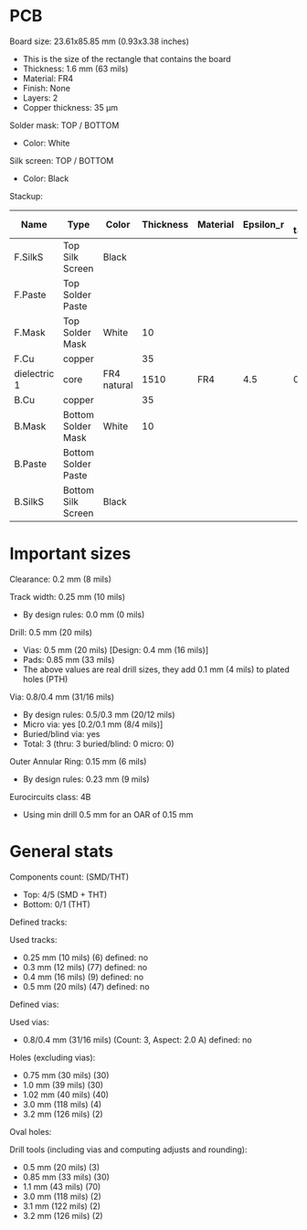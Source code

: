 # PCB

Board size: 23.61x85.85 mm (0.93x3.38 inches)

- This is the size of the rectangle that contains the board
- Thickness: 1.6 mm (63 mils)
- Material: FR4
- Finish: None
- Layers: 2
- Copper thickness: 35 µm

Solder mask: TOP / BOTTOM

- Color: White

Silk screen: TOP / BOTTOM

- Color: Black


Stackup:

| Name                 | Type                 | Color            | Thickness | Material        | Epsilon_r | Loss tangent |
|----------------------|----------------------|------------------|-----------|-----------------|-----------|--------------|
| F.SilkS              | Top Silk Screen      | Black            |           |                 |           |              |
| F.Paste              | Top Solder Paste     |                  |           |                 |           |              |
| F.Mask               | Top Solder Mask      | White            |        10 |                 |           |              |
| F.Cu                 | copper               |                  |        35 |                 |           |              |
| dielectric 1         | core                 | FR4 natural      |      1510 | FR4             |       4.5 |        0.020 |
| B.Cu                 | copper               |                  |        35 |                 |           |              |
| B.Mask               | Bottom Solder Mask   | White            |        10 |                 |           |              |
| B.Paste              | Bottom Solder Paste  |                  |           |                 |           |              |
| B.SilkS              | Bottom Silk Screen   | Black            |           |                 |           |              |

# Important sizes

Clearance: 0.2 mm (8 mils)

Track width: 0.25 mm (10 mils)

- By design rules: 0.0 mm (0 mils)

Drill: 0.5 mm (20 mils)

- Vias: 0.5 mm (20 mils) [Design: 0.4 mm (16 mils)]
- Pads: 0.85 mm (33 mils)
- The above values are real drill sizes, they add 0.1 mm (4 mils) to plated holes (PTH)

Via: 0.8/0.4 mm (31/16 mils)

- By design rules: 0.5/0.3 mm (20/12 mils)
- Micro via: yes [0.2/0.1 mm (8/4 mils)]
- Buried/blind via: yes
- Total: 3 (thru: 3 buried/blind: 0 micro: 0)

Outer Annular Ring: 0.15 mm (6 mils)

- By design rules: 0.23 mm (9 mils)

Eurocircuits class: 4B
- Using min drill 0.5 mm for an OAR of 0.15 mm


# General stats

Components count: (SMD/THT)

- Top: 4/5 (SMD + THT)
- Bottom: 0/1 (THT)

Defined tracks:


Used tracks:

- 0.25 mm (10 mils) (6) defined: no
- 0.3 mm (12 mils) (77) defined: no
- 0.4 mm (16 mils) (9) defined: no
- 0.5 mm (20 mils) (47) defined: no

Defined vias:


Used vias:

- 0.8/0.4 mm (31/16 mils) (Count: 3, Aspect: 2.0 A) defined: no

Holes (excluding vias):

- 0.75 mm (30 mils) (30)
- 1.0 mm (39 mils) (30)
- 1.02 mm (40 mils) (40)
- 3.0 mm (118 mils) (4)
- 3.2 mm (126 mils) (2)

Oval holes:


Drill tools (including vias and computing adjusts and rounding):

- 0.5 mm (20 mils) (3)
- 0.85 mm (33 mils) (30)
- 1.1 mm (43 mils) (70)
- 3.0 mm (118 mils) (2)
- 3.1 mm (122 mils) (2)
- 3.2 mm (126 mils) (2)




